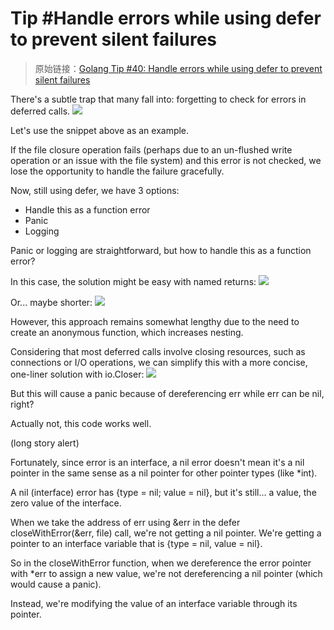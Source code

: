 # Tip #Handle errors while using defer to prevent silent failures

> 原始链接：[Golang Tip #40: Handle errors while using defer to prevent silent failures](https://twitter.com/func25/status/1764997813501608144)

There's a subtle trap that many fall into: forgetting to check for errors in deferred calls.
![](./images/040/1.png)

Let's use the snippet above as an example.

If the file closure operation fails (perhaps due to an un-flushed write operation or an issue with the file system) and this error is not checked, we lose the opportunity to handle the failure gracefully.

Now, still using defer, we have 3 options:

- Handle this as a function error
- Panic
- Logging

Panic or logging are straightforward, but how to handle this as a function error?

In this case, the solution might be easy with named returns:
![](./images/040/2.png)

Or... maybe shorter:
![](./images/040/3.png)

However, this approach remains somewhat lengthy due to the need to create an anonymous function, which increases nesting.

Considering that most deferred calls involve closing resources, such as connections or I/O operations, we can simplify this with a more concise, one-liner solution with io.Closer:
![](./images/040/4.png)

But this will cause a panic because of dereferencing err while err can be nil, right?

Actually not, this code works well.

(long story alert)

Fortunately, since error is an interface, a nil error doesn't mean it's a nil pointer in the same sense as a nil pointer for other pointer types (like \*int).

A nil (interface) error has {type = nil; value = nil}, but it's still... a value, the zero value of the interface.

When we take the address of err using &err in the defer closeWithError(&err, file) call, we're not getting a nil pointer. We're getting a pointer to an interface variable that is {type = nil, value = nil}.

So in the closeWithError function, when we dereference the error pointer with \*err to assign a new value, we're not dereferencing a nil pointer (which would cause a panic).

Instead, we're modifying the value of an interface variable through its pointer.
